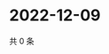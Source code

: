 # 2022-12-09

共 0 条

<!-- BEGIN WEIBO -->
<!-- 最后更新时间 Fri Dec 09 2022 07:00:56 GMT+0800 (China Standard Time) -->

<!-- END WEIBO -->
